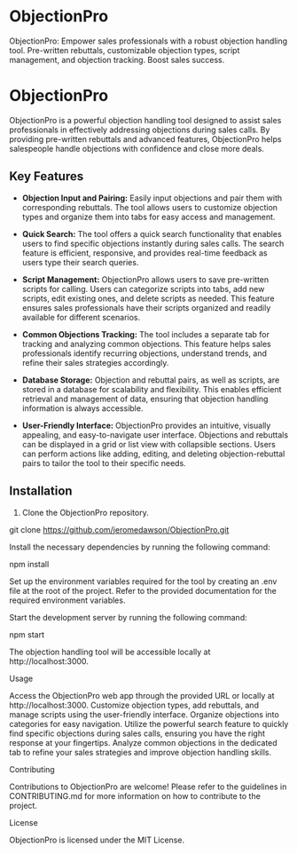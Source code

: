 # ObjectionPro
ObjectionPro: Empower sales professionals with a robust objection handling tool. Pre-written rebuttals, customizable objection types, script management, and objection tracking. Boost sales success.

# ObjectionPro

ObjectionPro is a powerful objection handling tool designed to assist sales professionals in effectively addressing objections during sales calls. By providing pre-written rebuttals and advanced features, ObjectionPro helps salespeople handle objections with confidence and close more deals.

## Key Features

- **Objection Input and Pairing:** Easily input objections and pair them with corresponding rebuttals. The tool allows users to customize objection types and organize them into tabs for easy access and management.

- **Quick Search:** The tool offers a quick search functionality that enables users to find specific objections instantly during sales calls. The search feature is efficient, responsive, and provides real-time feedback as users type their search queries.

- **Script Management:** ObjectionPro allows users to save pre-written scripts for calling. Users can categorize scripts into tabs, add new scripts, edit existing ones, and delete scripts as needed. This feature ensures sales professionals have their scripts organized and readily available for different scenarios.

- **Common Objections Tracking:** The tool includes a separate tab for tracking and analyzing common objections. This feature helps sales professionals identify recurring objections, understand trends, and refine their sales strategies accordingly.

- **Database Storage:** Objection and rebuttal pairs, as well as scripts, are stored in a database for scalability and flexibility. This enables efficient retrieval and management of data, ensuring that objection handling information is always accessible.

- **User-Friendly Interface:** ObjectionPro provides an intuitive, visually appealing, and easy-to-navigate user interface. Objections and rebuttals can be displayed in a grid or list view with collapsible sections. Users can perform actions like adding, editing, and deleting objection-rebuttal pairs to tailor the tool to their specific needs.

## Installation

1. Clone the ObjectionPro repository.


git clone https://github.com/jeromedawson/ObjectionPro.git

Install the necessary dependencies by running the following command:

npm install



Set up the environment variables required for the tool by creating an .env file at the root of the project. Refer to the provided documentation for the required environment variables.



Start the development server by running the following command:

npm start



The objection handling tool will be accessible locally at http://localhost:3000.



Usage

Access the ObjectionPro web app through the provided URL or locally at http://localhost:3000.
Customize objection types, add rebuttals, and manage scripts using the user-friendly interface. Organize objections into categories for easy navigation.
Utilize the powerful search feature to quickly find specific objections during sales calls, ensuring you have the right response at your fingertips.
Analyze common objections in the dedicated tab to refine your sales strategies and improve objection handling skills.


Contributing

Contributions to ObjectionPro are welcome! Please refer to the guidelines in CONTRIBUTING.md for more information on how to contribute to the project.


License

ObjectionPro is licensed under the MIT License.
